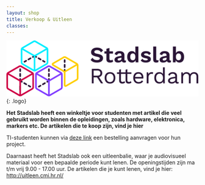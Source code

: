 ```yaml
---
layout: shop
title: Verkoop & Uitleen
classes: 
---
```


![alt text](../assets/svg/logo.svg "Stadslab"){: .logo}

**Het Stadslab heeft een winkeltje voor studenten met artikel die veel gebruikt worden binnen de opleidingen, zoals hardware, elektronica, markers etc. De artikelen die te koop zijn, vind je hier**


TI-studenten kunnen via [deze link](https://forms.office.com/Pages/ResponsePage.aspx?id=zrpvyrp8U02GgaBihPf_RhQ4pqYG-HRFuIRpqBerVOVUMDFXNDlKN0gwSEU3NFkwU1U2TTlXN1NSNyQlQCN0PWcu) een bestelling aanvragen voor hun project.


Daarnaast heeft het Stadslab ook een uitleenbalie, waar je audiovisueel materiaal voor een bepaalde periode kunt lenen. De openingstijden zijn ma t/m vrij 9.00 - 17.00 uur.
De artikelen die je kunt lenen, vind je hier: [http://uitleen.cmi.hr.nl/ 
](http://uitleen.cmi.hr.nl/)

